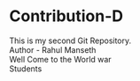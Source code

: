 # Contribution-D
This is my second Git Repository.
<br>
Author - Rahul Manseth
<br>
Well Come to the World war
<br>
Students
